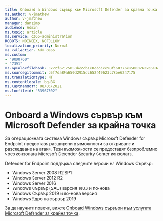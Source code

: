 ```yaml
---
title: Onboard a Windows сървър към Microsoft Defender за крайна точка
ms.author: v-jmathew
author: v-jmathew
manager: dansimp
audience: Admin
ms.topic: article
ms.service: o365-administration
ROBOTS: NOINDEX, NOFOLLOW
localization_priority: Normal
ms.collection: Adm_O365
ms.custom:
- "9000760"
- "7391"
ms.openlocfilehash: 0772f67175053be2cb1e8eacece98fe68776e35800763526e3e6f4fd5375228c
ms.sourcegitcommit: b5f7da89a650d2915dc652449623c78be6247175
ms.translationtype: MT
ms.contentlocale: bg-BG
ms.lasthandoff: 08/05/2021
ms.locfileid: "53967502"
---
```

# <a name="onboard-a-windows-server-to-microsoft-defender-for-endpoint"></a>Onboard a Windows сървър към Microsoft Defender за крайна точка

За операционната система Windows сървър Microsoft Defender for Endpoint предоставя разширени възможности за откриване и разследване на атаки. Тези възможности се предоставят безпроблемно чрез конзолата Microsoft Defender Security Center конзолата.

Defender for Endpoint поддържа следните версии на Windows Сървър:

- Windows Server 2008 R2 SP1
- Windows Server 2012 R2
- Windows Server 2016
- Windows Сървър (SAC) версия 1803 и по-нова
- Windows Сървър 2019 и по-нова версия
- Windows Ядро на сървър 2019

За да научите повече, вижте [Onboard Windows сървъри към услугата Microsoft Defender за крайна точка](https://go.microsoft.com/fwlink/?linkid=2143627).
